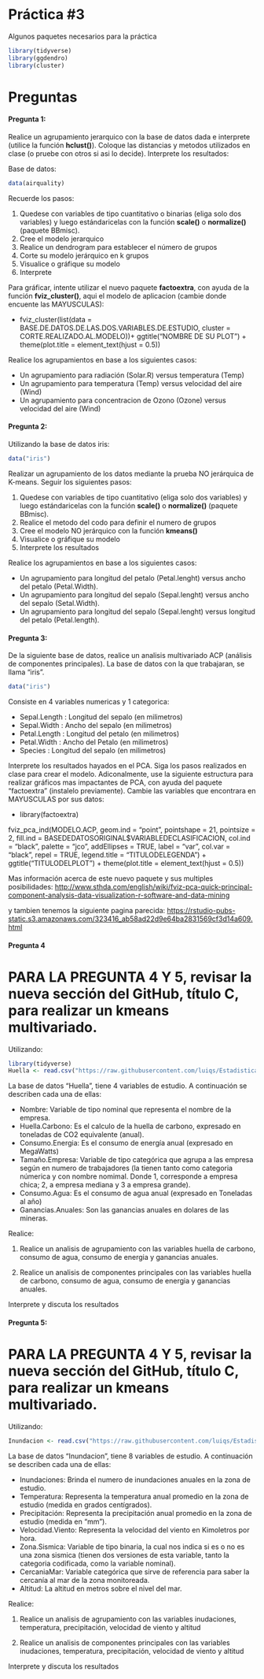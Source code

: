 Práctica \#3
================

Algunos paquetes necesarios para la práctica

``` r
library(tidyverse)
library(ggdendro)
library(cluster)
```

# Preguntas

#### Pregunta 1:

Realice un agrupamiento jerarquico con la base de datos dada e
interprete (utilice la función **hclust()**). Coloque las distancias y
metodos utilizados en clase (o pruebe con otros si asi lo decide).
Interprete los resultados:

Base de datos:

``` r
data(airquality)
```

Recuerde los pasos:

1.  Quedese con variables de tipo cuantitativo o binarias (eliga solo
    dos variables) y luego estándaricelas con la función **scale()** o
    **normalize()** (paquete BBmisc).
2.  Cree el modelo jerarquico
3.  Realice un dendrogram para establecer el número de grupos
4.  Corte su modelo jerárquico en k grupos
5.  Visualice o gráfique su modelo
6.  Interprete

Para gráficar, intente utilizar el nuevo paquete **factoextra**, con
ayuda de la función **fviz_cluster()**, aqui el modelo de aplicacion
(cambie donde encuente las MAYUSCULAS):

-   fviz_cluster(list(data =
    BASE.DE.DATOS.DE.LAS.DOS.VARIABLES.DE.ESTUDIO, cluster =
    CORTE.REALIZADO.AL.MODELO))+ ggtitle(“NOMBRE DE SU PLOT”) +
    theme(plot.title = element_text(hjust = 0.5))

Realice los agrupamientos en base a los siguientes casos:

-   Un agrupamiento para radiación (Solar.R) versus temperatura (Temp)
-   Un agrupamiento para temperatura (Temp) versus velocidad del aire
    (Wind)
-   Un agrupamiento para concentracion de Ozono (Ozone) versus velocidad
    del aire (Wind)

#### Pregunta 2:

Utilizando la base de datos iris:

``` r
data("iris")
```

Realizar un agrupamiento de los datos mediante la prueba NO jerárquica
de K-means. Seguir los siguientes pasos:

1.  Quedese con variables de tipo cuantitativo (eliga solo dos
    variables) y luego estándaricelas con la función **scale()** o
    **normalize()** (paquete BBmisc).
2.  Realice el metodo del codo para definir el numero de grupos
3.  Cree el modelo NO jerárquico con la función **kmeans()**
4.  Visualice o gráfique su modelo
5.  Interprete los resultados

Realice los agrupamientos en base a los siguientes casos:

-   Un agrupamiento para longitud del petalo (Petal.lenght) versus ancho
    del petalo (Petal.Width).
-   Un agrupamiento para longitud del sepalo (Sepal.lenght) versus ancho
    del sepalo (Setal.Width).
-   Un agrupamiento para longitud del sepalo (Sepal.lenght) versus
    longitud del petalo (Petal.length).

#### Pregunta 3:

De la siguiente base de datos, realice un analisis multivariado ACP
(análisis de componentes principales). La base de datos con la que
trabajaran, se llama “iris”.

``` r
data("iris")
```

Consiste en 4 variables numericas y 1 categorica:

-   Sepal.Length : Longitud del sepalo (en milimetros)
-   Sepal.Width : Ancho del sepalo (en milimetros)
-   Petal.Length : Longitud del petalo (en milimetros)
-   Petal.Width : Ancho del Petalo (en milimetros)
-   Species : Longitud del sepalo (en milimetros)

Interprete los resultados hayados en el PCA. Siga los pasos realizados
en clase para crear el modelo. Adiconalmente, use la siguiente
estructura para realizar gráficos mas impactantes de PCA, con ayuda del
paquete “factoextra” (instalelo previamente). Cambie las variables que
encontrara en MAYUSCULAS por sus datos:

-   library(factoextra)

fviz_pca_ind(MODELO.ACP, geom.ind = “point”, pointshape = 21, pointsize
= 2, fill.ind = BASEDEDATOSORIGINAL$VARIABLEDECLASIFICACION, col.ind =
“black”, palette = “jco”, addEllipses = TRUE, label = “var”, col.var =
“black”, repel = TRUE, legend.title = “TITULODELEGENDA”) +
ggtitle(“TITULODELPLOT”) + theme(plot.title = element_text(hjust = 0.5))

Mas información acerca de este nuevo paquete y sus multiples
posibilidades:
<http://www.sthda.com/english/wiki/fviz-pca-quick-principal-component-analysis-data-visualization-r-software-and-data-mining>

y tambien tenemos la siguiente pagina parecida:
<https://rstudio-pubs-static.s3.amazonaws.com/323416_ab58ad22d9e64ba2831569cf3d14a609.html>

#### Pregunta 4

# PARA LA PREGUNTA 4 Y 5, revisar la nueva sección del GitHub, título C, para realizar un kmeans multivariado.

Utilizando:

``` r
library(tidyverse)
Huella <- read.csv("https://raw.githubusercontent.com/luiqs/Estadistica-Aplicada/main/PDB/Huella.csv")
```

La base de datos “Huella”, tiene 4 variables de estudio. A continuación
se describen cada una de ellas:

-   Nombre: Variable de tipo nominal que representa el nombre de la
    empresa.
-   Huella.Carbono: Es el calculo de la huella de carbono, expresado en
    toneladas de CO2 equivalente (anual).
-   Consumo.Energia: Es el consumo de energía anual (expresado en
    MegaWatts)
-   Tamaño.Empresa: Variable de tipo categórica que agrupa a las empresa
    según en numero de trabajadores (la tienen tanto como categoria
    númerica y con nombre nomimal. Donde 1, corresponde a empresa chica;
    2, a empresa mediana y 3 a empresa grande).
-   Consumo.Agua: Es el consumo de agua anual (expresado en Toneladas al
    año)
-   Ganancias.Anuales: Son las ganancias anuales en dolares de las
    mineras.

Realice:

1.  Realice un analisis de agrupamiento con las variables huella de
    carbono, consumo de agua, consumo de energia y ganancias anuales.

2.  Realice un analisis de componentes principales con las variables
    huella de carbono, consumo de agua, consumo de energia y ganancias
    anuales.

Interprete y discuta los resultados

#### Pregunta 5:

# PARA LA PREGUNTA 4 Y 5, revisar la nueva sección del GitHub, título C, para realizar un kmeans multivariado.

Utilizando:

``` r
Inundacion <- read.csv("https://raw.githubusercontent.com/luiqs/Estadistica-Aplicada/main/PDB/Inundacion.csv")
```

La base de datos “Inundacion”, tiene 8 variables de estudio. A
continuación se describen cada una de ellas:

-   Inundaciones: Brinda el numero de inundaciones anuales en la zona de
    estudio.
-   Temperatura: Representa la temperatura anual promedio en la zona de
    estudio (medida en grados centígrados).
-   Precipitación: Representa la precipitación anual promedio en la zona
    de estudio (medida en “mm”).
-   Velocidad.Viento: Representa la velocidad del viento en Kimoletros
    por hora.
-   Zona.Sismica: Variable de tipo binaria, la cual nos indica si es o
    no es una zona sismica (tienen dos versiones de esta variable, tanto
    la categoria codificada, como la variable nominal).
-   CercaniaMar: Variable categórica que sirve de referencia para saber
    la cercanía al mar de la zona monitoreada.
-   Altitud: La altitud en metros sobre el nivel del mar.

Realice:

1.  Realice un analisis de agrupamiento con las variables inudaciones,
    temperatura, precipitación, velocidad de viento y altitud

2.  Realice un analisis de componentes principales con las variables
    inudaciones, temperatura, precipitación, velocidad de viento y
    altitud

Interprete y discuta los resultados
